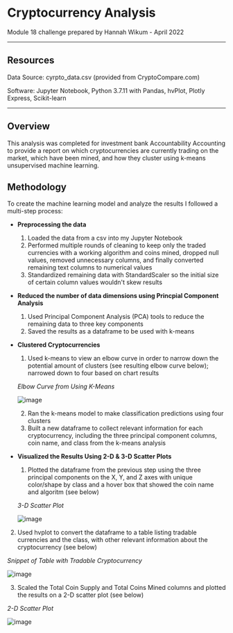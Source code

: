 # Cryptocurrency Analysis
Module 18 challenge prepared by Hannah Wikum - April 2022

___
## Resources
Data Source: cyrpto_data.csv (provided from CryptoCompare.com)

Software: Jupyter Notebook, Python 3.7.11 with Pandas, hvPlot, Plotly Express, Scikit-learn
___
## Overview
This analysis was completed for investment bank Accountability Accounting to provide a report on which cryptocurrencies are currently trading on the market, which have been mined, and how they cluster using k-means unsupervised machine learning.

## Methodology
To create the machine learning model and analyze the results I followed a multi-step process:
 * **Preprocessing the data**
    1. Loaded the data from a csv into my Jupyter Notebook
    2. Performed multiple rounds of cleaning to keep only the traded currencies with a working algorithm and coins mined, dropped null values, removed unnecessary columns, and finally converted remaining text columns to numerical values
    3. Standardized remaining data with StandardScaler so the initial size of certain column values wouldn't skew results

 * **Reduced the number of data dimensions using Princpial Component Analysis**
    1. Used Principal Component Analysis (PCA) tools to reduce the remaining data to three key components
    2. Saved the results as a dataframe to be used with k-means

 * **Clustered Cryptocurrencies**
    1. Used k-means to view an elbow curve in order to narrow down the potential amount of clusters (see resulting elbow curve below); narrowed down to four based on chart results

    _Elbow Curve from Using K-Means_
    
    ![image](https://user-images.githubusercontent.com/93058069/163680757-3a2a42e7-8f6e-4192-9136-3f860933531a.png)
    
    2. Ran the k-means model to make classification predictions using  four clusters
    3. Built a new dataframe to collect relevant information for each cryptocurrency, including the three principal component columns, coin name, and class from the k-means analysis
   
  * **Visualized the Results Using 2-D & 3-D Scatter Plots**
    1. Plotted the dataframe from the previous step using the three principal components on the X, Y, and Z axes with unique color/shape by class and a hover box that showed the coin name and algoritm (see below)

    _3-D Scatter Plot_

    ![image](https://user-images.githubusercontent.com/93058069/163680872-4e12180f-1073-4082-a870-542ffc0bc3cc.png)
    
   2. Used hvplot to convert the dataframe to a table listing tradable currencies and the class, with other relevant information about the cryptocurrency (see below)

  _Snippet of Table with Tradable Cryptocurrency_
  
  ![image](https://user-images.githubusercontent.com/93058069/163681332-3c299247-38c0-433d-9068-b75a890bc05b.png)

   3. Scaled the Total Coin Supply and Total Coins Mined columns and plotted the results on a 2-D scatter plot (see below)

  _2-D Scatter Plot_    
  
  ![image](https://user-images.githubusercontent.com/93058069/163681390-5a320aa9-4efb-40d5-a2aa-f653287a9bb3.png)



